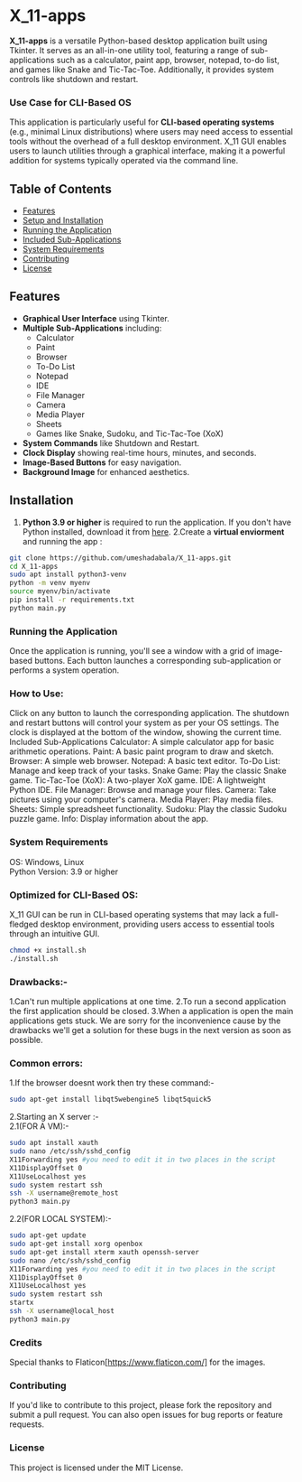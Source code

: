 # X_11-apps

**X_11-apps** is a versatile Python-based desktop application built using Tkinter. It serves as an all-in-one utility tool, featuring a range of sub-applications such as a calculator, paint app, browser, notepad, to-do list, and games like Snake and Tic-Tac-Toe. Additionally, it provides system controls like shutdown and restart.

### Use Case for CLI-Based OS
This application is particularly useful for **CLI-based operating systems** (e.g., minimal Linux distributions) where users may need access to essential tools without the overhead of a full desktop environment. X_11 GUI enables users to launch utilities through a graphical interface, making it a powerful addition for systems typically operated via the command line.

## Table of Contents
- [Features](#features)
- [Setup and Installation](#setup-and-installation)
- [Running the Application](#running-the-application)
- [Included Sub-Applications](#included-sub-applications)
- [System Requirements](#system-requirements)
- [Contributing](#contributing)
- [License](#license)

## Features
- **Graphical User Interface** using Tkinter.
- **Multiple Sub-Applications** including:
  - Calculator
  - Paint
  - Browser
  - To-Do List
  - Notepad
  - IDE
  - File Manager
  - Camera
  - Media Player
  - Sheets
  - Games like Snake, Sudoku, and Tic-Tac-Toe (XoX)
- **System Commands** like Shutdown and Restart.
- **Clock Display** showing real-time hours, minutes, and seconds.
- **Image-Based Buttons** for easy navigation.
- **Background Image** for enhanced aesthetics.



## Installation
1. **Python 3.9 or higher** is required to run the application. If you don't have Python installed, download it from [here](https://www.python.org/downloads/).
2.Create a **virtual enviorment** and running the app :
```bash
git clone https://github.com/umeshadabala/X_11-apps.git
cd X_11-apps
sudo apt install python3-venv
python -m venv myenv
source myenv/bin/activate
pip install -r requirements.txt
python main.py
```
### Running the Application
Once the application is running, you'll see a window with a grid of image-based buttons. Each button launches a corresponding sub-application or performs a system operation.

### How to Use:
Click on any button to launch the corresponding application.
The shutdown and restart buttons will control your system as per your OS settings.
The clock is displayed at the bottom of the window, showing the current time.
Included Sub-Applications
Calculator: A simple calculator app for basic arithmetic operations.
Paint: A basic paint program to draw and sketch.
Browser: A simple web browser.
Notepad: A basic text editor.
To-Do List: Manage and keep track of your tasks.
Snake Game: Play the classic Snake game.
Tic-Tac-Toe (XoX): A two-player XoX game.
IDE: A lightweight Python IDE.
File Manager: Browse and manage your files.
Camera: Take pictures using your computer's camera.
Media Player: Play media files.
Sheets: Simple spreadsheet functionality.
Sudoku: Play the classic Sudoku puzzle game.
Info: Display information about the app.
### System Requirements
 OS: Windows, Linux
 <br>
 Python Version: 3.9 or higher
 
### Optimized for CLI-Based OS:
X_11 GUI can be run in CLI-based operating systems that may lack a full-fledged desktop environment, providing users access to essential tools through an intuitive GUI.

```bash
chmod +x install.sh
./install.sh
```

### Drawbacks:-
1.Can't run multiple applications at one time.
2.To run a second application the first application should be closed.
3.When a application is open the main applications gets stuck.
We are sorry for the inconvenience cause by the drawbacks we'll get a solution for these bugs in the next version as soon as possible.

### Common errors:
1.If the browser doesnt work then try these command:-
```bash
sudo apt-get install libqt5webengine5 libqt5quick5
```
2.Starting an X server :-
<br>
2.1(FOR A VM):-
```bash
sudo apt install xauth
sudo nano /etc/ssh/sshd_config
X11Forwarding yes #you need to edit it in two places in the script
X11DisplayOffset 0
X11UseLocalhost yes
sudo system restart ssh
ssh -X username@remote_host
python3 main.py
```
2.2(FOR LOCAL SYSTEM):-
```bash
sudo apt-get update
sudo apt-get install xorg openbox
sudo apt-get install xterm xauth openssh-server 
sudo nano /etc/ssh/sshd_config
X11Forwarding yes #you need to edit it in two places in the script
X11DisplayOffset 0
X11UseLocalhost yes
sudo system restart ssh
startx
ssh -X username@local_host
python3 main.py
```
### Credits
Special thanks to Flaticon[https://www.flaticon.com/] for the images.
### Contributing
If you'd like to contribute to this project, please fork the repository and submit a pull request. You can also open issues for bug reports or feature requests.

### License
This project is licensed under the MIT License.

